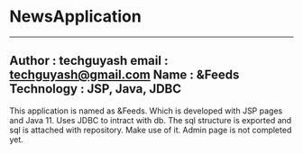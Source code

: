 # NewsApplication
------------------------------
Author : techguyash
email  : techguyash@gmail.com
Name : &Feeds
Technology : JSP, Java, JDBC
-------------------------------
This application is named as &Feeds. Which is developed with JSP pages and Java 11. Uses JDBC to intract with db. The sql structure is exported and sql is attached with repository. Make use of it. Admin page is not completed yet.
